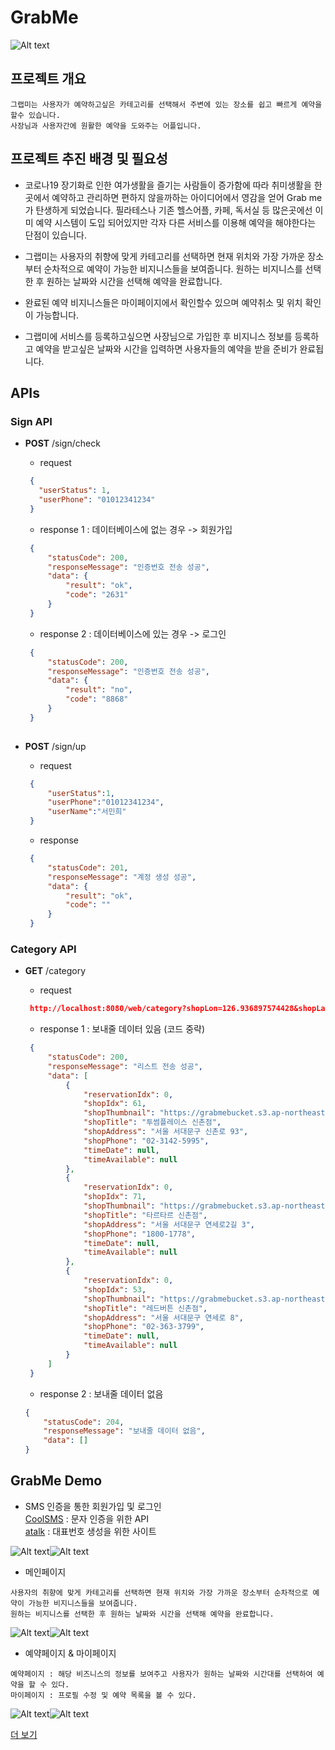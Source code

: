 # GrabMe

![Alt text](/etc/images/GrabMeNew.png)

## 프로젝트 개요
```
그랩미는 사용자가 예약하고싶은 카테고리를 선택해서 주변에 있는 장소를 쉽고 빠르게 예약을 할수 있습니다.
사장님과 사용자간에 원활한 예약을 도와주는 어플입니다.   
```
## 프로젝트 추진 배경 및 필요성

* 코로나19 장기화로 인한 여가생활을 즐기는 사람들이 증가함에 따라 취미생활을 한곳에서 예약하고 관리하면 편하지 않을까하는 아이디어에서 영감을 얻어 Grab me 가 탄생하게 되었습니다. 필라테스나 기존 헬스어플, 카페, 독서실 등 많은곳에선 이미 예약 시스템이 도입 되어있지만 각자 다른 서비스를 이용해 예약을 해야한다는 단점이 있습니다.

* 그랩미는 사용자의 취향에 맞게 카테고리를 선택하면 현재 위치와 가장 가까운 장소부터 순차적으로 예약이 가능한 비지니스들을 보여줍니다. 원하는 비지니스를 선택한 후 원하는 날짜와 시간을 선택해 예약을 완료합니다.

* 완료된 예약 비지니스들은 마이페이지에서 확인할수 있으며 예약취소 및 위치 확인이 가능합니다.

* 그랩미에 서비스를 등록하고싶으면 사장님으로 가입한 후 비지니스 정보를 등록하고 예약을 받고싶은 날짜와 시간을 입력하면 사용자들의 예약을 받을 준비가 완료됩니다. 


## APIs
### Sign API
* **POST** /sign/check

  - request
   ```json
    {
      "userStatus": 1,
      "userPhone": "01012341234"
    }
    ```
  - response 1 : 데이터베이스에 없는 경우 -> 회원가입
   ```json
    {
        "statusCode": 200,
        "responseMessage": "인증번호 전송 성공",
        "data": {
            "result": "ok",
            "code": "2631"
        }
    }
    ```
  - response 2 : 데이터베이스에 있는 경우 -> 로그인
   ```json
    {
        "statusCode": 200,
        "responseMessage": "인증번호 전송 성공",
        "data": {
            "result": "no",
            "code": "8868"
        }
    }
    
* **POST** /sign/up

  - request
   ```json
    {
        "userStatus":1,
        "userPhone":"01012341234",
        "userName":"서민희"
    }
    ```
  - response
   ```json
    {
        "statusCode": 201,
        "responseMessage": "계정 생성 성공",
        "data": {
            "result": "ok",
            "code": ""
        }
    }
    ```
### Category API
* **GET** /category

  - request
   ```json
    http://localhost:8080/web/category?shopLon=126.936897574428&shopLat=37.555202179427276&categoryIdx=3&startNum=0
    ```
    
  - response 1 : 보내줄 데이터 있음 (코드 중략)
   ```json
    {
        "statusCode": 200,
        "responseMessage": "리스트 전송 성공",
        "data": [
            {
                "reservationIdx": 0,
                "shopIdx": 61,
                "shopThumbnail": "https://grabmebucket.s3.ap-northeast-2.amazonaws.com/61.jfif",
                "shopTitle": "투썸플레이스 신촌점",
                "shopAddress": "서울 서대문구 신촌로 93",
                "shopPhone": "02-3142-5995",
                "timeDate": null,
                "timeAvailable": null
            },
            {
                "reservationIdx": 0,
                "shopIdx": 71,
                "shopThumbnail": "https://grabmebucket.s3.ap-northeast-2.amazonaws.com/71.jfif",
                "shopTitle": "타르타르 신촌점",
                "shopAddress": "서울 서대문구 연세로2길 3",
                "shopPhone": "1800-1778",
                "timeDate": null,
                "timeAvailable": null
            },
            {
                "reservationIdx": 0,
                "shopIdx": 53,
                "shopThumbnail": "https://grabmebucket.s3.ap-northeast-2.amazonaws.com/53.jfif",
                "shopTitle": "레드버튼 신촌점",
                "shopAddress": "서울 서대문구 연세로 8",
                "shopPhone": "02-363-3799",
                "timeDate": null,
                "timeAvailable": null
            }
        ]
    }
    ```
   - response 2 : 보내줄 데이터 없음
    ```json
    {
        "statusCode": 204,
        "responseMessage": "보내줄 데이터 없음",
        "data": []
    }
    ```   

## GrabMe Demo
* SMS 인증을 통한 회원가입 및 로그인   
[CoolSMS](https://coolsms.co.kr/) : 문자 인증을 위한 API   
[atalk](http://atalk.co.kr/) : 대표번호 생성을 위한 사이트


![Alt text](/etc/gif/KakaoTalk_20210417_194135445_06.gif)![Alt text](/etc/gif/KakaoTalk_20210417_194135445.gif)

* 메인페이지
```
사용자의 취향에 맞게 카테고리를 선택하면 현재 위치와 가장 가까운 장소부터 순차적으로 예약이 가능한 비지니스들을 보여줍니다.   
원하는 비지니스를 선택한 후 원하는 날짜와 시간을 선택해 예약을 완료합니다.
```
![Alt text](/etc/gif/KakaoTalk_20210417_194135445_02.gif)![Alt text](/etc/gif/KakaoTalk_20210417_194135445_03.gif)

* 예약페이지 & 마이페이지
```
예약페이지 : 해당 비즈니스의 정보를 보여주고 사용자가 원하는 날짜와 시간대를 선택하여 예약을 할 수 있다.
마이페이지 : 프로필 수정 및 예약 목록을 볼 수 있다.
```
![Alt text](/etc/gif/KakaoTalk_20210417_194135445_04.gif)![Alt text](/etc/gif/KakaoTalk_20210417_194135445_05.gif)



[더 보기](https://www.notion.so/GRABME-a367f0a958cf440fb710bbf56a2c0172)
